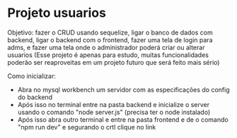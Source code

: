 # Projeto usuarios

Objetivo: fazer o CRUD usando sequelize, ligar o banco de dados com backend, ligar o backend com o frontend, fazer uma tela de login para adms, e fazer uma tela onde o administrador poderá criar ou alterar usuarios (Esse projeto é apenas para estudo, muitas funcionalidades poderão ser reaproveitas em um projeto futuro que será feito mais sério)

Como inicializar:

 - Abra no mysql workbench um servidor com as especificações do config do backend
 - Após isso no terminal entre na pasta backend e inicialize o server usando o comando "node server.js" (precisa ter o node instalado)
 - Após isso abra outro terminal e entre na pasta frontend e de o comando "npm run dev" e segurando o crtl clique no link